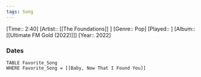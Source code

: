 ```yaml
---
tags: Song  
---
```

[Time:: 2:40]
[Artist:: [[The Foundations]] ]
[Genre:: Pop]
[Played:: ]
[Album:: [[Ultimate FM Gold (2022)]]]
[Year:: 2022]
### Dates
````dataview
TABLE Favorite_Song
WHERE Favorite_Song = [[Baby, Now That I Found You]]
````